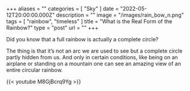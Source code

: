 +++
aliases = ""
categories = [ "Sky" ]
date = "2022-05-12T20:00:00.000Z"
description = ""
image = "/images/rain_bow_n.png"
tags = [ "rainbow", "timeless" ]
title = "What is the Real Form of the Rainbow?"
type = "post"
url = ""
+++


Did you know that a full rainbow is actually a complete circle?

The thing is that it’s not an arc we are used to see but a complete circle partly hidden from us. And only in certain conditions, like being on an airplane or standing on a mountain one can see an amazing view of an entire circular rainbow.

{{< youtube M8GjBcrq9Yg >}}

